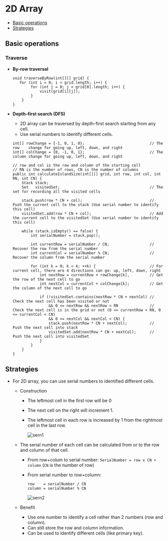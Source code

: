 # 2D Array

- [Basic operations](#basic-operations)
- [Strategies](#strategies)

## Basic operations
### Traverse
- **By-row traversal**
  ```
  void traverseByRow(int[][] grid) {
     for (int i = 0; i < grid.length; i++) {
          for (int j = 0; j < grid[0].length; i++) {
              visit(grid[i][j]);
          }
      }
  }
  ```

- **Depth-first search (DFS)**
   - 2D array can be traversed by depth-first search starting from any cell.
   - Use serial numbers to identify different cells.
  ```
  int[] rowChange = {-1, 0, 1, 0};                             // The row    change for going up, left, down, and right
  int[] colChange = {0, -1, 0, 1};                             // The column change for going up, left, down, and right

  // row and col is the row and column of the starting cell
  // RN is the number of rows, CN is the number of columns
  public int calculateIslandSize(int[][] grid, int row, int col, int RN, int CN) {
      Stack stack;
      Set   visitedSet;                                        // The set for recording all the visited cells

      stack.push(row * CN + col);                              // Push the current cell to the stack (Use serial number to identify this cell)
      visitedSet.add(row * CN + col);                          // Add the current cell to the visitedSet (Use serial number to identify this cell)

      while (stack.isEmpty() == false) {
          int serialNumber = stack.pop();
        
          int currentRow = serialNumber / CN;                  // Recover the row from the serial number
          int currentCol = serialNumber % CN;                  // Recover the column from the serial number
        
          for (int k = 0; k < 4; ++k) {                        // For current cell, there are 4 directions can go: up, left, down, right
              int nextRow = currentRow + rowChange[k],         // Get the row of the next cell to go
              int nextCol = currentCol + colChange[k];         // Get the column of the next cell to go
            
              if (!visitedSet.contains(nextRow * CN + nextCol) // Check the next cell has been visited or not
                  && 0 <= nextRow && nextRow < RN              // Check the next cell is in the grid or not (0 <= currentRow < RN, 0 <= currentCol < CN)
                  && 0 <= nextCol && nextCol < CN) {
                  stack.push(nextRow * CN + nextCol);          // Push the next cell into stack
                  visitedSet.add(nextRow * CN + nextCol);      // Push the next cell into visitedSet
              }
          }
      }
  }
  ```

## Strategies
- For 2D array, you can use serial numbers to identified different cells.
   - Construction
      - The leftmost cell in the first row will be 0
      - The next cell on the right will increment 1.
      - The leftmost cell in each row is increased by 1 from the rightmost cell in the last row.

        ![sern1](https://user-images.githubusercontent.com/8989447/118384894-66a2d980-b5c7-11eb-9999-65113aea1db2.png)
        
   - The serial number of each cell can be calculated from or to the row and column of that cell.
      - From row+colum to serial number: `SerialNumber = row x CN + column` (`CN` is the number of row)
      - From serial number to row+column: 
        ```
        row    = serialNumber / CN
        column = serialNumber % CN
        ```
        
        ![sern2](https://user-images.githubusercontent.com/8989447/118384987-27c15380-b5c8-11eb-86d8-51db936300df.png)

   - Benefit
      - Use one number to identify a cell rather than 2 numbers (row and column).
      - Can still store the row and column information.
      - Can be used to identify different cells (like primary key).
